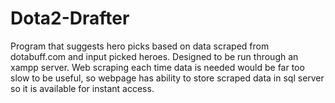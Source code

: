 # Dota2-Drafter
Program that suggests hero picks based on data scraped from dotabuff.com and input picked heroes. Designed to be run through an xampp server. Web scraping each time data is needed would be far too slow to be useful, so webpage has ability to store scraped data in sql server so it is available for instant access.

